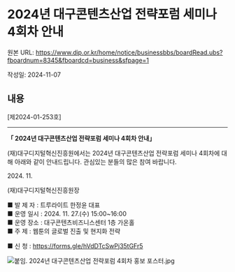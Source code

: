 # 2024년 대구콘텐츠산업 전략포럼 세미나 4회차 안내

원본 URL: https://www.dip.or.kr/home/notice/businessbbs/boardRead.ubs?fboardnum=8345&fboardcd=business&sfpage=1

작성일: 2024-11-07

## 내용

[제2024-01-253호]

****

**「 2024년 대구콘텐츠산업 전략포럼 세미나 4회차 안내」**

(재)대구디지털혁신진흥원에서는 2024년 대구콘텐츠산업 전략포럼 세미나 4회차에 대해 아래와 같이 안내드립니다. 관심있는 분들의 많은 참여 바랍니다.

2024\. 11.

(재)대구디지털혁신진흥원장

■ 발 제 자 : 트루라이트 한정윤 대표  
■ 운영 일시 : 2024. 11. 27.(수) 15:00~16:00  
■ 운영 장소 : 대구콘텐츠비즈니스센터 1층 가온홀  
■ 주 제 : 웹툰의 글로벌 진출 및 현지화 전략

■ 신 청 : <https://forms.gle/hVdDTcSwPj35tGFr5>

  


![붙임. 2024년 대구콘텐츠산업 전략포럼 4회차 홍보 포스터.jpg](http://dip.or.kr/files/boardImage/business/2024/11/07/20241111094342_mrgrebyd.jpg)
